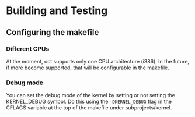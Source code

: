 # Building and Testing

## Configuring the makefile

### Different CPUs

At the moment, oct supports only one CPU architecture (i386). In the future, if more become supported, that will be configurable in the makefile.

### Debug mode

You can set the debug mode of the kernel by setting or not setting the KERNEL_DEBUG symbol. Do this using the `-DKERNEL_DEBUG` flag in the CFLAGS variable at the top of the makefile under subprojects/kernel.